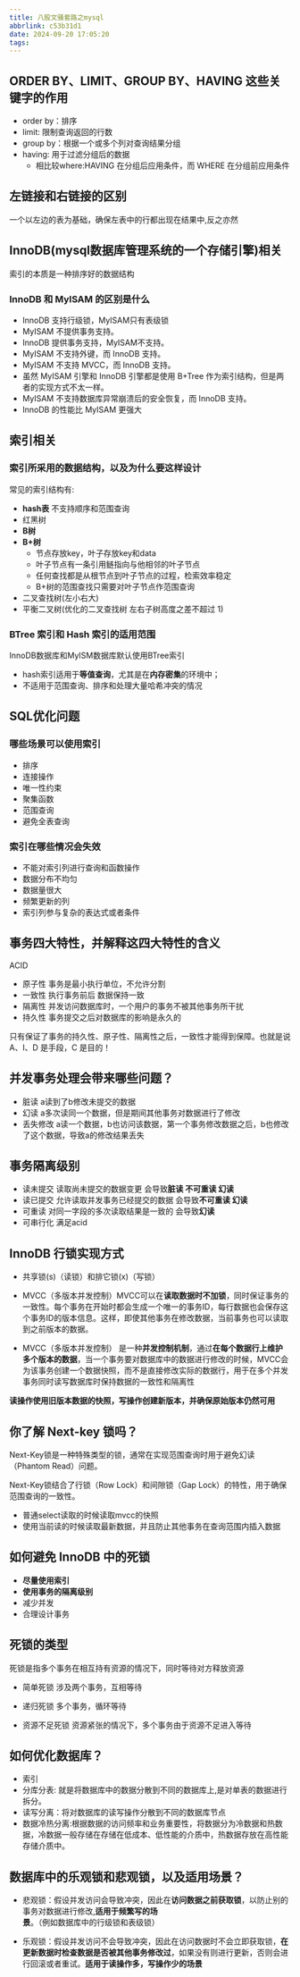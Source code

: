 ```yaml
---
title: 八股文骚套路之mysql
abbrlink: c53b31d1
date: 2024-09-20 17:05:20
tags:
---
```


## ORDER BY、LIMIT、GROUP BY、HAVING 这些关键字的作用

- order by：排序
- limit: 限制查询返回的行数
- group by：根据一个或多个列对查询结果分组
- having: 用于过滤分组后的数据
  - 相比较where:HAVING 在分组后应用条件，而 WHERE 在分组前应用条件

## 左链接和右链接的区别

一个以左边的表为基础，确保左表中的行都出现在结果中,反之亦然

## InnoDB(mysql数据库管理系统的一个存储引擎)相关

索引的本质是一种排序好的数据结构

### InnoDB 和 MyISAM 的区别是什么

- InnoDB 支持行级锁，MyISAM只有表级锁
- MyISAM 不提供事务支持。
- InnoDB 提供事务支持，MyISAM不支持。
- MyISAM 不支持外键，而 InnoDB 支持。
- MyISAM 不支持 MVCC，而 InnoDB 支持。
- 虽然 MyISAM 引擎和 InnoDB 引擎都是使用 B+Tree 作为索引结构，但是两者的实现方式不太一样。
- MyISAM 不支持数据库异常崩溃后的安全恢复，而 InnoDB 支持。
- InnoDB 的性能比 MyISAM 更强大

## 索引相关

### 索引所采用的数据结构，以及为什么要这样设计

常见的索引结构有:

- **hash表** 不支持顺序和范围查询
- 红黑树
- **B树**
- **B+树**
  - 节点存放key，叶子存放key和data
  - 叶子节点有一条引用鲢指向与他相邻的叶子节点
  - 任何查找都是从根节点到叶子节点的过程，检索效率稳定
  - B+树的范围查找只需要对叶子节点作范围查询
- 二叉查找树(左小右大)
- 平衡二叉树(优化的二叉查找树 左右子树高度之差不超过 1)

### BTree 索引和 Hash 索引的适用范围

InnoDB数据库和MyISM数据库默认使用BTree索引

- hash索引适用于**等值查询**，尤其是在**内存密集**的环境中；
- 不适用于范围查询、排序和处理大量哈希冲突的情况

## SQL优化问题

### 哪些场景可以使用索引

- 排序
- 连接操作
- 唯一性约束
- 聚集函数
- 范围查询
- 避免全表查询

### 索引在哪些情况会失效

- 不能对索引列进行查询和函数操作
- 数据分布不均匀
- 数据量很大
- 频繁更新的列
- 索引列参与复杂的表达式或者条件

## 事务四大特性，并解释这四大特性的含义

ACID

- 原子性 事务是最小执行单位，不允许分割
- 一致性 执行事务前后 数据保持一致
- 隔离性 并发访问数据库时，一个用户的事务不被其他事务所干扰
- 持久性 事务提交之后对数据库的影响是永久的

只有保证了事务的持久性、原子性、隔离性之后，一致性才能得到保障。也就是说 A、I、D 是手段，C 是目的！

## 并发事务处理会带来哪些问题？

- 脏读 a读到了b修改未提交的数据
- 幻读 a多次读同一个数据，但是期间其他事务对数据进行了修改
- 丢失修改 a读一个数据，b也访问该数据，第一个事务修改数据之后，b也修改了这个数据，导致a的修改结果丢失

## 事务隔离级别

- 读未提交 读取尚未提交的数据变更 会导致**脏读 不可重读 幻读**
- 读已提交 允许读取并发事务已经提交的数据 会导致**不可重读 幻读**
- 可重读 对同一字段的多次读取结果是一致的 会导致**幻读**
- 可串行化 满足acid

## InnoDB 行锁实现方式

- 共享锁(s)（读锁）和排它锁(x)（写锁）
- MVCC（多版本并发控制）MVCC可以在**读取数据时不加锁**，同时保证事务的一致性。每个事务在开始时都会生成一个唯一的事务ID，每行数据也会保存这个事务ID的版本信息。这样，即使其他事务在修改数据，当前事务也可以读取到之前版本的数据。

- MVCC（多版本并发控制） 是一种**并发控制机制**，通过**在每个数据行上维护多个版本的数据**，当一个事务要对数据库中的数据进行修改的时候，MVCC会为该事务创建一个数据快照，而不是直接修改实际的数据行，用于在多个并发事务同时读写数据库时保持数据的一致性和隔离性

**读操作使用旧版本数据的快照，写操作创建新版本，并确保原始版本仍然可用**

## 你了解 Next-key 锁吗？

Next-Key锁是一种特殊类型的锁，通常在实现范围查询时用于避免幻读（Phantom Read）问题。

Next-Key锁结合了行锁（Row Lock）和间隙锁（Gap Lock）的特性，用于确保范围查询的一致性。

- 普通select读取的时候读取mvcc的快照
- 使用当前读的时候读取最新数据，并且防止其他事务在查询范围内插入数据

## 如何避免 InnoDB 中的死锁

- **尽量使用索引**
- **使用事务的隔离级别**
- 减少并发
- 合理设计事务

## 死锁的类型

死锁是指多个事务在相互持有资源的情况下，同时等待对方释放资源

- 简单死锁
涉及两个事务，互相等待

- 递归死锁
多个事务，循环等待

- 资源不足死锁
资源紧张的情况下，多个事务由于资源不足进入等待

## 如何优化数据库？

- 索引
- 分库分表: 就是将数据库中的数据分散到不同的数据库上,是对单表的数据进行拆分。
- 读写分离：将对数据库的读写操作分散到不同的数据库节点
- 数据冷热分离:根据数据的访问频率和业务重要性，将数据分为冷数据和热数据，冷数据一般存储在存储在低成本、低性能的介质中，热数据存放在高性能存储介质中。

## 数据库中的乐观锁和悲观锁，以及适用场景？

- 悲观锁：假设并发访问会导致冲突，因此在**访问数据之前获取锁**，以防止别的事务对数据进行修改,**适用于频繁写的场景**。（例如数据库中的行级锁和表级锁）

- 乐观锁：假设并发访问不会导致冲突，因此在访问数据时不会立即获取锁，**在更新数据时检查数据是否被其他事务修改过**，如果没有则进行更新，否则会进行回滚或者重试。**适用于读操作多，写操作少的场景**
